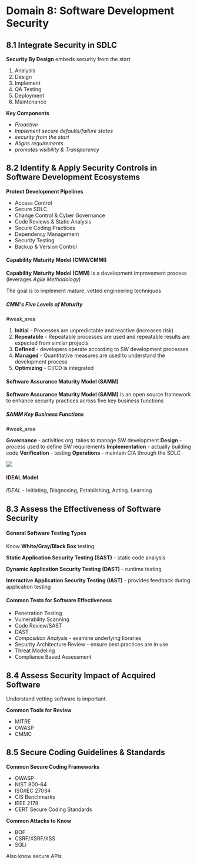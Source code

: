 # Domain 8: Software Development Security

## 8.1 Integrate Security in SDLC

**Security By Design** embeds security from the start
1. Analysis
2. Design
3. Implement
4. QA Testing
5. Deployment
6. Maintenance

**Key Components**
- *Proactive*
- *Implement secure defaults/failure states*
- *security from the start*
- *Aligns requirements*
- *promotes visibility & Transparency*

## 8.2 Identify & Apply Security Controls in Software Development Ecosystems

**Protect Development Pipelines**

- Access Control
- Secure SDLC
- Change Control & Cyber Governance
- Code Reviews & Static Analysis
- Secure Coding Practices
- Dependency Management
- Security Testing
- Backup & Version Control

#### Capability Maturity Model (CMM/CMMI)

**Capability Maturity Model (CMM)** is a development improvement process (leverages *Agile Methodology*)

The goal is to implement mature, vetted engineering techniques

##### CMM's Five Levels of Maturity
#weak_area 

1.  **Initial** - Processes are unpredictable and reactive (increases risk)
2. **Repeatable** - Repeatable processes are used and repeatable results are expected from similar projects
3. **Defined** - developers operate according to SW development processes
4. **Managed** - Quantitative measures are used to understand the development process
5. **Optimizing** - CI/CD is integrated

#### Software Assurance Maturity Model (SAMM)

**Software Assurance Maturity Model (SAMM)** is an open source framework to enhance security practices across five key business functions

##### SAMM Key Business Functions
#weak_area 

**Governance** - activities org. takes to manage SW development
**Design** - process used to define SW requirements
**Implementation** - actually building code
**Verification** - testing
**Operations** - maintain CIA through the SDLC

![](Pasted%20image%2020241212152255.png)

#### IDEAL Model

*IDEAL* - Initiating, Diagnosing, Establishing, Acting. Learning

## 8.3 Assess the Effectiveness of Software Security


#### General Software Testing Types

Know **White/Gray/Black Box** testing

**Static Application Security Testing (SAST)** - static code analysis

**Dynamic Application Security Testing (DAST)** - runtime testing

**Interactive Application Security Testing (IAST)** - provides feedback during application testing

#### Common Tests for Software Effectiveness

- Penetration Testing
- Vulnerability Scanning
- Code Review/SAST
- DAST
- *Composition Analysis* - examine underlying libraries
- Security Architecture Review - ensure best practices are in use
- Threat Modeling
- Compliance Based Assessment

## 8.4 Assess Security Impact of Acquired Software

Understand vetting software is important.

**Common Tools for Review**
- MITRE
- OWASP
- CMMC

## 8.5 Secure Coding Guidelines & Standards

**Common Secure Coding Frameworks**
- OWASP
- NIST 800-64
- ISO/IEC 27034
- CIS Benchmarks
- IEEE 2178
- CERT Secure Coding Standards

**Common Attacks to Know**
- BOF
- CSRF/XSRF/XSS
- SQLi

Also know secure APIs
